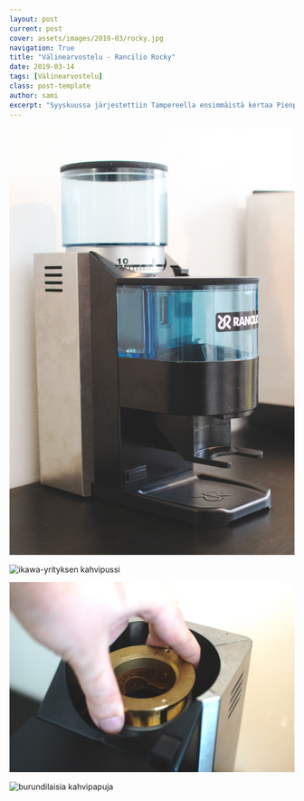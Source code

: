 ```yaml
---
layout: post
current: post
cover: assets/images/2019-03/rocky.jpg
navigation: True
title: "Välinearvostelu - Rancilio Rocky"
date: 2019-03-14
tags: [Välinearvostelu]
class: post-template
author: sami
excerpt: "Syyskuussa järjestettiin Tampereella ensimmäistä kertaa Pienpaahtimomessut ja sain tuliaisiksi pieni erä testipaahdettua burundilaista kahvia"
---
```


![burundilaisia kahvipapuja](/assets/images/2019-03/rocky5.jpg)

![ikawa-yrityksen kahvipussi](/assets/images/2019-03/rocky2.jpg)

![burundilaisia kahvipapuja](/assets/images/2019-03/rocky3.jpg)

![burundilaisia kahvipapuja](/assets/images/2019-03/rocky4.jpg)
